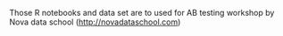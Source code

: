 Those R notebooks and data set are to used for AB testing workshop by Nova data school (http://novadataschool.com)
